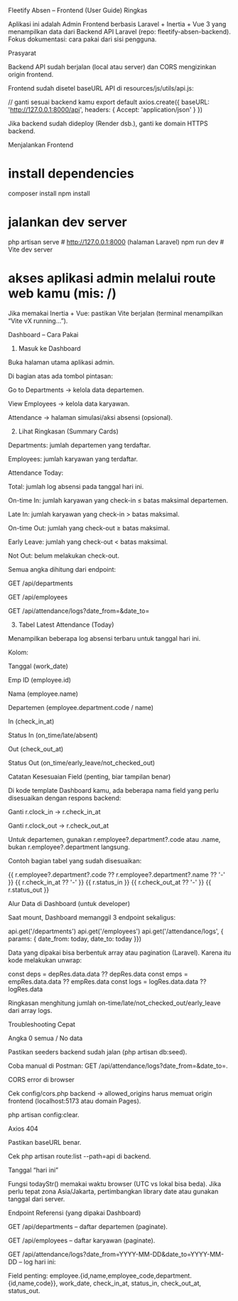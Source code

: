 Fleetify Absen – Frontend (User Guide)
Ringkas

Aplikasi ini adalah Admin Frontend berbasis Laravel + Inertia + Vue 3 yang menampilkan data dari Backend API Laravel (repo: fleetify-absen-backend). Fokus dokumentasi: cara pakai dari sisi pengguna.

Prasyarat

Backend API sudah berjalan (local atau server) dan CORS mengizinkan origin frontend.

Frontend sudah disetel baseURL API di resources/js/utils/api.js:

// ganti sesuai backend kamu
export default axios.create({
  baseURL: 'http://127.0.0.1:8000/api',
  headers: { Accept: 'application/json' }
})


Jika backend sudah dideploy (Render dsb.), ganti ke domain HTTPS backend.

Menjalankan Frontend
# install dependencies
composer install
npm install

# jalankan dev server
php artisan serve      # http://127.0.0.1:8000 (halaman Laravel)
npm run dev            # Vite dev server

# akses aplikasi admin melalui route web kamu (mis: /)


Jika memakai Inertia + Vue: pastikan Vite berjalan (terminal menampilkan “Vite vX running…”).

Dashboard – Cara Pakai
1) Masuk ke Dashboard

Buka halaman utama aplikasi admin.

Di bagian atas ada tombol pintasan:

Go to Departments → kelola data departemen.

View Employees → kelola data karyawan.

Attendance → halaman simulasi/aksi absensi (opsional).

2) Lihat Ringkasan (Summary Cards)

Departments: jumlah departemen yang terdaftar.

Employees: jumlah karyawan yang terdaftar.

Attendance Today:

Total: jumlah log absensi pada tanggal hari ini.

On-time In: jumlah karyawan yang check-in ≤ batas maksimal departemen.

Late In: jumlah karyawan yang check-in > batas maksimal.

On-time Out: jumlah yang check-out ≥ batas maksimal.

Early Leave: jumlah yang check-out < batas maksimal.

Not Out: belum melakukan check-out.

Semua angka dihitung dari endpoint:

GET /api/departments

GET /api/employees

GET /api/attendance/logs?date_from=<today>&date_to=<today>

3) Tabel Latest Attendance (Today)

Menampilkan beberapa log absensi terbaru untuk tanggal hari ini.

Kolom:

Tanggal (work_date)

Emp ID (employee.id)

Nama (employee.name)

Departemen (employee.department.code / name)

In (check_in_at)

Status In (on_time/late/absent)

Out (check_out_at)

Status Out (on_time/early_leave/not_checked_out)

Catatan Kesesuaian Field (penting, biar tampilan benar)

Di kode template Dashboard kamu, ada beberapa nama field yang perlu disesuaikan dengan respons backend:

Ganti r.clock_in → r.check_in_at

Ganti r.clock_out → r.check_out_at

Untuk departemen, gunakan r.employee?.department?.code atau .name, bukan r.employee?.department langsung.

Contoh bagian tabel yang sudah disesuaikan:

<td>{{ r.employee?.department?.code ?? r.employee?.department?.name ?? '-' }}</td>
<td>{{ r.check_in_at ?? '-' }}</td>
<td>{{ r.status_in }}</td>
<td>{{ r.check_out_at ?? '-' }}</td>
<td>{{ r.status_out }}</td>

Alur Data di Dashboard (untuk developer)

Saat mount, Dashboard memanggil 3 endpoint sekaligus:

api.get('/departments')
api.get('/employees')
api.get('/attendance/logs', { params: { date_from: today, date_to: today }})


Data yang dipakai bisa berbentuk array atau pagination (Laravel). Karena itu kode melakukan unwrap:

const deps = depRes.data.data ?? depRes.data
const emps = empRes.data.data ?? empRes.data
const logs = logRes.data.data ?? logRes.data


Ringkasan menghitung jumlah on-time/late/not_checked_out/early_leave dari array logs.

Troubleshooting Cepat

Angka 0 semua / No data

Pastikan seeders backend sudah jalan (php artisan db:seed).

Coba manual di Postman: GET /api/attendance/logs?date_from=<today>&date_to=<today>.

CORS error di browser

Cek config/cors.php backend → allowed_origins harus memuat origin frontend (localhost:5173 atau domain Pages).

php artisan config:clear.

Axios 404

Pastikan baseURL benar.

Cek php artisan route:list --path=api di backend.

Tanggal “hari ini”

Fungsi todayStr() memakai waktu browser (UTC vs lokal bisa beda). Jika perlu tepat zona Asia/Jakarta, pertimbangkan library date atau gunakan tanggal dari server.

Endpoint Referensi (yang dipakai Dashboard)

GET /api/departments – daftar departemen (paginate).

GET /api/employees – daftar karyawan (paginate).

GET /api/attendance/logs?date_from=YYYY-MM-DD&date_to=YYYY-MM-DD – log hari ini:

Field penting: employee.{id,name,employee_code,department.{id,name,code}}, work_date, check_in_at, status_in, check_out_at, status_out.

